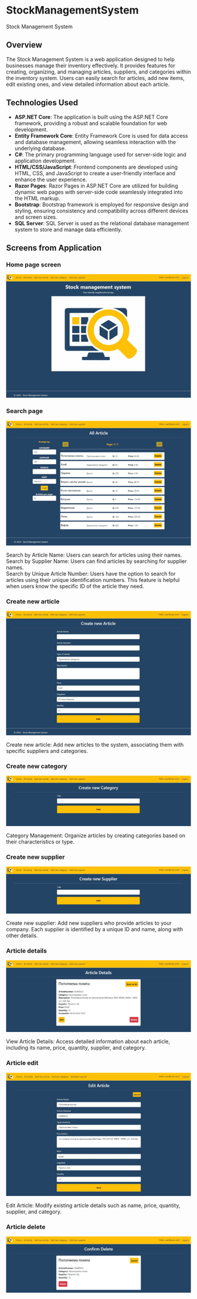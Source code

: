 # StockManagementSystem
Stock Management System

## Overview
The Stock Management System is a web application designed to help businesses manage their inventory effectively. It provides features for creating, organizing, and managing articles, suppliers, and categories within the inventory system. Users can easily search for articles, add new items, edit existing ones, and view detailed information about each article.

## Technologies Used
- **ASP.NET Core**: The application is built using the ASP.NET Core framework, providing a robust and scalable foundation for web development.
- **Entity Framework Core**: Entity Framework Core is used for data access and database management, allowing seamless interaction with the underlying database.
- **C#**: The primary programming language used for server-side logic and application development.
- **HTML/CSS/JavaScript**: Frontend components are developed using HTML, CSS, and JavaScript to create a user-friendly interface and enhance the user experience.
- **Razor Pages**: Razor Pages in ASP.NET Core are utilized for building dynamic web pages with server-side code seamlessly integrated into the HTML markup.
- **Bootstrap**: Bootstrap framework is employed for responsive design and styling, ensuring consistency and compatibility across different devices and screen sizes.
- **SQL Server**: SQL Server is used as the relational database management system to store and manage data efficiently.

## Screens from Application

### Home page screen
![Home-page screen](/docs/images/home-page.png)

### Search page
![Search page](/docs/images/search-page.png)

Search by Article Name: Users can search for articles using their names.  
Search by Supplier Name: Users can find articles by searching for supplier names.  
Search by Unique Article Number: Users have the option to search for articles using their unique identification numbers. This feature is helpful when users know the specific ID of the article they need.

### Create new article
![Create new article](/docs/images/create-new-article.png)

Create new article: Add new articles to the system, associating them with specific suppliers and categories.

### Create new category
![Create new category](/docs/images/create-new-category.png)

Category Management: Organize articles by creating categories based on their characteristics or type.

### Create new supplier
![Create new supplier](/docs/images/create-new-supplier.png)

Create new supplier: Add new suppliers who provide articles to your company. Each supplier is identified by a unique ID and name, along with other details.

### Article details
![Article details](/docs/images/article-details.png)

View Article Details: Access detailed information about each article, including its name, price, quantity, supplier, and category.

### Article edit
![Article edit](/docs/images/article-edit.png)

Edit Article: Modify existing article details such as name, price, quantity, supplier, and category.


### Article delete
![Article delete](/docs/images/article-delete.png)
